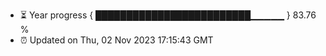 - ⏳ Year progress { █████████████████████████▁▁▁▁▁ } 83.76 %
- ⏰ Updated on Thu, 02 Nov 2023 17:15:43 GMT

